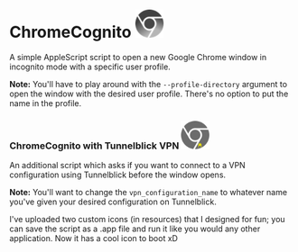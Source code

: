 <h1>ChromeCognito <img src="https://github.com/zain-ak/ChromeCognito/blob/master/resources/img.png" title="Cognito Chrome Icon" width="50" height="50" /></h1> 

A simple AppleScript script to open a new Google Chrome window in incognito mode with a specific user profile.

**Note:** You'll have to play around with the ```--profile-directory``` argument to open the window with the desired user profile. There's no option to put the name in the profile.

<h3>ChromeCognito with Tunnelblick VPN <img src="resources/chrome-vpn.png" width="50" height="50" /></h3>

An additional script which asks if you want to connect to a VPN configuration using Tunnelblick before the window opens.

**Note:** You'll want to change the ```vpn_configuration_name``` to whatever name you've given your desired configuration on Tunnelblick.

I've uploaded two custom icons (in resources) that I designed for fun; you can save the script as a .app file and run it like you would any other application. Now it has a cool icon to boot xD